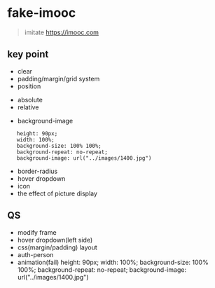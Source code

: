 # fake-imooc
> imitate https://imooc.com

## key point
+ clear
+ padding/margin/grid system
+ position
 - absolute
 - relative
+ background-image
```
   height: 90px;
   width: 100%;
   background-size: 100% 100%;
   background-repeat: no-repeat;
   background-image: url("../images/1400.jpg")
```
+ border-radius
+ hover dropdown
+ icon
+ the effect of picture display

## QS
+ modify frame
+ hover dropdown(left side)
+ css(margin/padding) layout
+ auth-person
+ animation(fail) height: 90px;
                   width: 100%;
                   background-size: 100% 100%;
                   background-repeat: no-repeat;
                   background-image: url("../images/1400.jpg")
